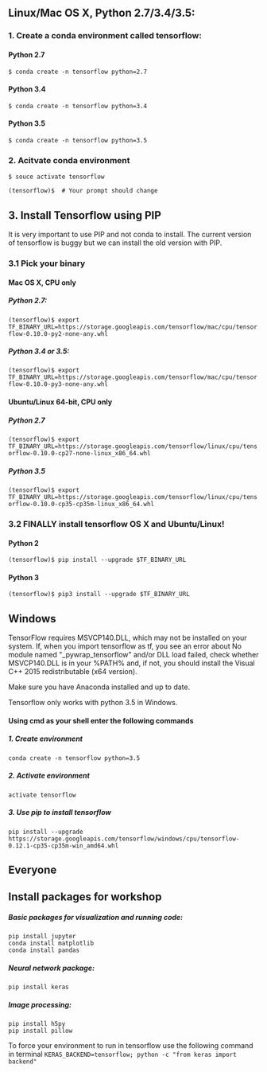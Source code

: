 ## Linux/Mac OS X, Python 2.7/3.4/3.5:

### 1. Create a conda environment called tensorflow:

####  Python 2.7
`$ conda create -n tensorflow python=2.7`

#### Python 3.4
`$ conda create -n tensorflow python=3.4`

#### Python 3.5
`$ conda create -n tensorflow python=3.5`

### 2. Acitvate conda environment

`$ souce activate tensorflow`

`(tensorflow)$  # Your prompt should change`


## 3. Install Tensorflow using PIP

It is very important to use PIP and not conda to install.  The current version of tensorflow is buggy but we can install the old version with PIP.


### 3.1 Pick your binary  
#### Mac OS X, CPU only   
##### Python 2.7:

`(tensorflow)$ export TF_BINARY_URL=https://storage.googleapis.com/tensorflow/mac/cpu/tensorflow-0.10.0-py2-none-any.whl`

##### Python 3.4 or 3.5:
`(tensorflow)$ export TF_BINARY_URL=https://storage.googleapis.com/tensorflow/mac/cpu/tensorflow-0.10.0-py3-none-any.whl`

#### Ubuntu/Linux 64-bit, CPU only
##### Python 2.7
`(tensorflow)$ export TF_BINARY_URL=https://storage.googleapis.com/tensorflow/linux/cpu/tensorflow-0.10.0-cp27-none-linux_x86_64.whl`

##### Python 3.5
`(tensorflow)$ export TF_BINARY_URL=https://storage.googleapis.com/tensorflow/linux/cpu/tensorflow-0.10.0-cp35-cp35m-linux_x86_64.whl`


### 3.2 FINALLY install tensorflow OS X and Ubuntu/Linux!

#### Python 2
`(tensorflow)$ pip install --upgrade $TF_BINARY_URL`

#### Python 3
`(tensorflow)$ pip3 install --upgrade $TF_BINARY_URL`



## Windows

TensorFlow requires MSVCP140.DLL, which may not be installed on your system. If, when you import tensorflow as tf, you see an error about No module named "\_pywrap_tensorflow" and/or DLL load failed, check whether MSVCP140.DLL is in your %PATH% and, if not, you should install the Visual C++ 2015 redistributable (x64 version).

Make sure you have Anaconda installed and up to date.

Tensorflow only works with python 3.5 in Windows.

#### Using cmd as your shell enter the following commands

##### 1. Create environment
`conda create -n tensorflow python=3.5`

##### 2. Activate environment
`activate tensorflow`

##### 3. Use pip to install tensorflow

 `pip install --upgrade https://storage.googleapis.com/tensorflow/windows/cpu/tensorflow-0.12.1-cp35-cp35m-win_amd64.whl`

##  Everyone
## Install packages for workshop
##### Basic packages for visualization and running code:   
 `pip install jupyter`  
 `conda install matplotlib`   
 `conda install pandas`  
##### Neural network package:  
 `pip install keras`  
##### Image processing:  
 `pip install h5py`  
 `pip install pillow`  

 To force your environment to run in tensorflow use the following command in terminal
 `KERAS_BACKEND=tensorflow; python -c "from keras import backend"`
